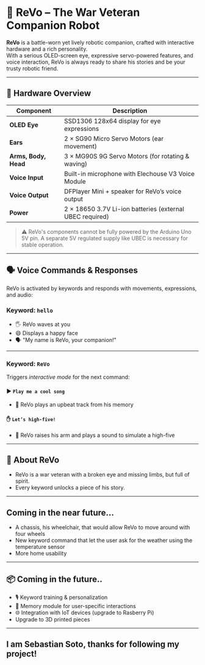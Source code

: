 # 🤖 ReVo – The War Veteran Companion Robot

**ReVo** is a battle-worn yet lively robotic companion, crafted with interactive hardware and a rich personality.  
With a serious OLED-screen eye, expressive servo-powered features, and voice interaction, ReVo is always ready to share his stories and be your trusty robotic friend.

---

## 🔧 Hardware Overview

| Component            | Description                                         |
|---------------------|-----------------------------------------------------|
| **OLED Eye**         | SSD1306 128x64 display for eye expressions        |
| **Ears**             | 2 × SG90 Micro Servo Motors (ear movement)        |
| **Arms, Body, Head** | 3 × MG90S 9G Servo Motors (for rotating & waving) |
| **Voice Input**      | Built-in microphone with Elechouse V3 Voice Module|
| **Voice Output**     | DFPlayer Mini + speaker for ReVo’s voice output   |
| **Power**            | 2 × 18650 3.7V Li-ion batteries (external UBEC required) |

> ⚠️ ReVo's components cannot be fully powered by the Arduino Uno 5V pin. A separate 5V regulated supply like UBEC is necessary for stable operation.

---

## 🗣️ Voice Commands & Responses

ReVo is activated by keywords and responds with movements, expressions, and audio:

### Keyword: `hello`
- 🖐️ ReVo waves at you  
- 😄 Displays a happy face  
- 🗣️ "My name is ReVo, your companion!"

---

### Keyword: `ReVo`  
Triggers *interactive mode* for the next command:

#### ▶️ `Play me a cool song`
- 🎵 ReVo plays an upbeat track from his memory

#### ✋ `Let’s high-five!`
- 👋 ReVo raises his arm and plays a sound to simulate a high-five

---

## 💬 About ReVo

- ReVo is a war veteran with a broken eye and missing limbs, but full of spirit.  
- Every keyword unlocks a piece of his story.

---

## Coming in the near future...

- A chassis, his wheelchair, that would allow ReVo to move around with four wheels
- New keyword command that let the user ask for the weather using the temperature sensor
- More home usability 

---

## 📦 Coming in the future..

- 🎙️ Keyword training & personalization
- 🧠 Memory module for user-specific interactions  
- 🌐 Integration with IoT devices (upgrade to Rasberry Pi)
- Upgrade to 3D printed pieces

---

## I am Sebastian Soto, thanks for following my project!

